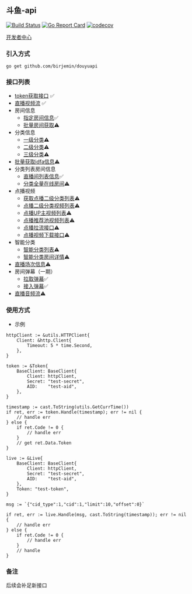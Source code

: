 ## 斗鱼-api

[![Build Status](https://travis-ci.com/Birjemin/douyuapi.svg?branch=master)](https://travis-ci.com/Birjemin/douyuapi) [![Go Report Card](https://goreportcard.com/badge/github.com/birjemin/douyuapi)](https://goreportcard.com/report/github.com/birjemin/douyuapi) [![codecov](https://codecov.io/gh/Birjemin/douyuapi/branch/master/graph/badge.svg)](https://codecov.io/gh/Birjemin/douyuapi)


[开发者中心](https://open.douyu.com/source)

### 引入方式
```
go get github.com/birjemin/douyuapi
```

### 接口列表

- [token获取接口](https://open.douyu.com/source/api/8) ✅
- [直播视频流](https://open.douyu.com/source/api/9) ✅
- 房间信息
   - [指定房间信息](https://open.douyu.com/source/api/15)✅
   - [批量房间获取](https://open.douyu.com/source/api/25)⚠️
- 分类信息
   - [一级分类](https://open.douyu.com/source/api/17)⚠️
   - [二级分类](https://open.douyu.com/source/api/18)⚠️
   - [三级分类](https://open.douyu.com/source/api/19)⚠️
- [批量获取idfa信息](https://open.douyu.com/source/api/26)⚠️
- 分类列表房间信息
   - [直播间列表信息](https://open.douyu.com/source/api/22)✅
   - [分类全量在线房间](https://open.douyu.com/source/api/57)⚠️
- 点播视频
   - [获取点播二级分类列表](https://open.douyu.com/source/api/32)⚠️
   - [点播二级分类视频列表](https://open.douyu.com/source/api/33)⚠️
   - [点播UP主视频列表](https://open.douyu.com/source/api/34)⚠️
   - [点播推荐池视频列表](https://open.douyu.com/source/api/35)⚠️
   - [点播拉流接口](https://open.douyu.com/source/api/36)⚠️
   - [点播视频下载接口](https://open.douyu.com/source/api/38)⚠️
- 智能分类
   - [智能分类列表](https://open.douyu.com/source/api/52)⚠️
   - [智能分类房间详情](https://open.douyu.com/source/api/53)⚠️
- [直播场次信息](https://open.douyu.com/source/api/54)⚠️
- 房间弹幕（一期）
   - [拉取弹幕](https://open.douyu.com/source/api/65)✅
   - [接入弹幕](https://open.douyu.com/source/api/66)✅
- [直播音频流](https://open.douyu.com/source/api/67)⚠️

### 使用方式

- 示例

```golang
httpClient := &utils.HTTPClient{
    Client: &http.Client{
        Timeout: 5 * time.Second,
    },
}

token := &Token{
    BaseClient: BaseClient{
        Client: httpClient,
        Secret: "test-secret",
        AID:    "test-aid",
    },
}

timestamp := cast.ToString(utils.GetCurrTime())
if ret, err := token.Handle(timestamp); err != nil {
    // handle err
} else {
    if ret.Code != 0 {
        // handle err
    }
    // get ret.Data.Token
}

live := &Live{
    BaseClient: BaseClient{
        Client: httpClient,
        Secret: "test-secret",
        AID:    "test-aid",
    },
    Token: "test-token",
}

msg := `{"cid_type":1,"cid":1,"limit":10,"offset":0}`

if ret, err := live.Handle(msg, cast.ToString(timestamp)); err != nil {
    // handle err
} else {
    if ret.Code != 0 {
        // handle err
    }
    // handle
}
```

### 备注

后续会补足新接口
